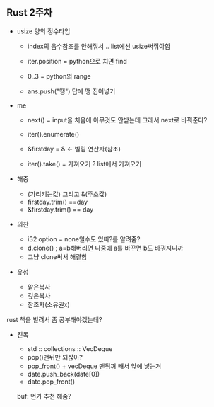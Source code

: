 ## Rust 2주차 

* usize 양의 정수타입
  - index의 음수참조를 안해줘서 .. list에선 usize써줘야함
  
  - iter.position = python으로 치면 find
  - 0..3 = python의 range
  - ans.push("땡") 답에 땡 집어넣기

* me
  - next() = input을 처음에 아무것도 안받는데 그래서 next로 바꿔준다?
  
  - iter().enumerate()
  
  - &firstday = & <- 빌림 연산자(참조)
  
  - iter().take() = 가져오기 ? list에서 가져오기

* 해중
  - (가리키는값) 그리고  &(주소값)
  - firstday.trim() ==day
  - &firstday.trim() == day

* 의찬
  - i32 option = none일수도 있따?를 알려줌?
  - d.clone() ; a=b해버리면 나중에 a를 바꾸면 b도 바꿔지니까
  - 그냥 clone써서 해결함

* 유성

  - 얕은복사
  - 깊은복사
  - 참조자(소유권x)

rust 책을 빌려서 좀 공부해야겠는데?

* 진목
  - std :: collections :: VecDeque
  - pop()맨뒤만 되잖아?
  - pop_front() + vecDeque 맨뒤꺼 빼서 앞에 넣는거
  - date.push_back(date[0])
  - date.pop_front()
    
  buf: 먼가 추천 해줌?
